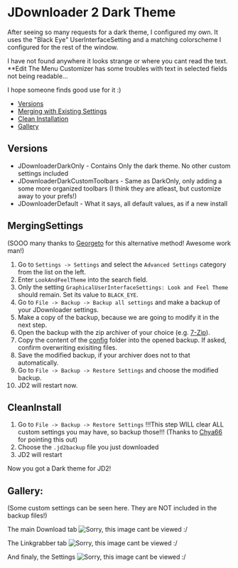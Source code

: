 # JDownloader 2 Dark Theme
After seeing so many requests for a dark theme, I configured my own. 
It uses the "Black Eye" UserInterfaceSetting and a matching colorscheme I configured for the rest of the window. 

I have not found anywhere it looks strange or where you cant read the text. **Edit The Menu Customizer has some troubles with text in selected fields not being readable...

I hope someone finds good use for it :)

- [Versions](#versions)
- [Merging with Existing Settings](#mergingsettings)
- [Clean Installation](#cleaninstall)
- [Gallery](#gallery)

## Versions
* JDownloaderDarkOnly - Contains Only the dark theme. No other custom settings included
* JDownloaderDarkCustomToolbars - Same as DarkOnly, only adding a some more organized toolbars (I think they are atleast, but customize away to your prefs!)
* JDownloaderDefault - What it says, all default values, as if a new install

## MergingSettings
(SOOO many thanks to [Georgeto](https://github.com/Georgeto) for this alternative method! Awesome work man!)
1. Go to `Settings -> Settings` and select the `Advanced Settings` category from the list on the left.
2. Enter `LookAndFeelTheme` into the search field.
3. Only the setting `GraphicalUserInterfaceSettings: Look and Feel Theme` should remain. Set its value to `BLACK_EYE`.
4. Go to `File -> Backup -> Backup all settings` and make a backup of your JDownloader settings.
5. Make a copy of the backup, because we are going to modify it in the next step.
6. Open the backup with the zip archiver of your choice (e.g. [7-Zip](https://www.7-zip.org/)).
7. Copy the content of the [config](config/) folder into the opened backup. If asked, confirm overwriting exisiting files.
8. Save the modified backup, if your archiver does not to that automatically.
9. Go to `File -> Backup -> Restore Settings` and choose the modified backup.
10. JD2 will restart now.

## CleanInstall
1. Go to `File -> Backup -> Restore Settings` !!!This step WILL clear ALL custom settings you may have, so backup those!!! (Thanks to  [Chya66](https://www.reddit.com/user/Chya66 "Chya66's Reddit") for pointing this out)
2. Choose the `.jd2backup` file you just downloaded
3. JD2 will restart

Now you got a Dark theme for JD2!

## Gallery:
(Some custom settings can be seen here. They are NOT included in the backup files!)

The main Download tab
![Sorry, this image cant be viewed :/ ](https://github.com/Vinylwalk3r/Jdownloader-2-Dark-Theme/blob/master/images/Download.JPG?)

The Linkgrabber tab
![Sorry, this image cant be viewed :/ ](https://github.com/Vinylwalk3r/Jdownloader-2-Dark-Theme/blob/master/images/Linkgrabber.JPG?)

And finaly, the Settings
![Sorry, this image cant be viewed :/ ](https://github.com/Vinylwalk3r/Jdownloader-2-Dark-Theme/blob/master/images/SettingsTab.JPG?)




